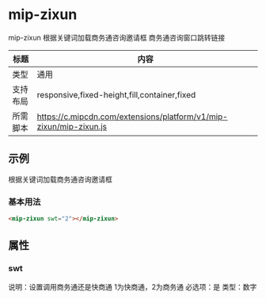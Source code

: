 # mip-zixun

mip-zixun 根据关键词加载商务通咨询邀请框 <a data-link="swt">商务通咨询窗口跳转链接</a>

标题|内容
----|----
类型|通用
支持布局|responsive,fixed-height,fill,container,fixed
所需脚本|https://c.mipcdn.com/extensions/platform/v1/mip-zixun/mip-zixun.js

## 示例
根据关键词加载商务通咨询邀请框
### 基本用法
```html
<mip-zixun swt="2"></mip-zixun>
```

## 属性

### swt

说明：设置调用商务通还是快商通 1为快商通，2为商务通
必选项：是
类型：数字



